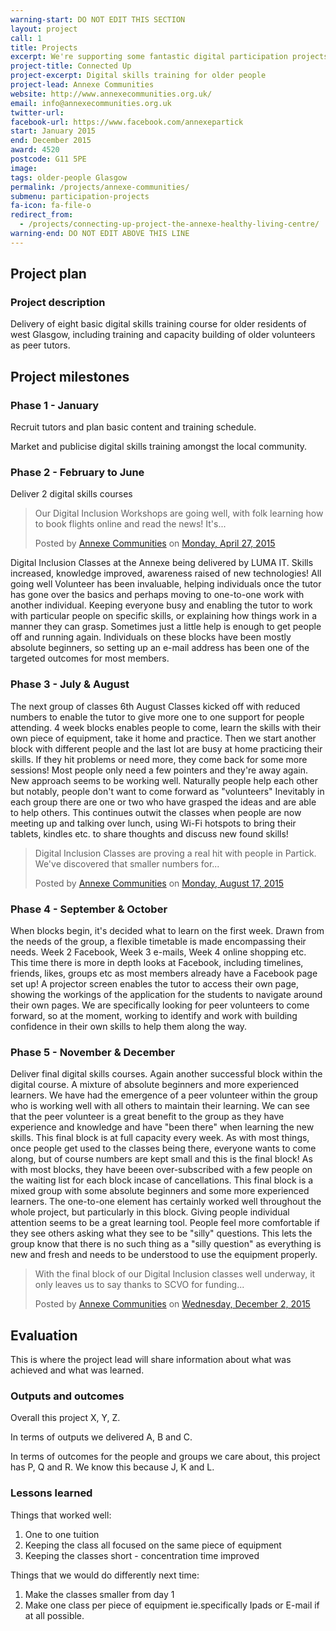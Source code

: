 ```yaml
---
warning-start: DO NOT EDIT THIS SECTION
layout: project
call: 1
title: Projects
excerpt: We're supporting some fantastic digital participation projects. Here are their stories.
project-title: Connected Up
project-excerpt: Digital skills training for older people
project-lead: Annexe Communities
website: http://www.annexecommunities.org.uk/
email: info@annexecommunities.org.uk
twitter-url:
facebook-url: https://www.facebook.com/annexepartick
start: January 2015
end: December 2015
award: 4520
postcode: G11 5PE
image:
tags: older-people Glasgow
permalink: /projects/annexe-communities/
submenu: participation-projects
fa-icon: fa-file-o
redirect_from:
  - /projects/connecting-up-project-the-annexe-healthy-living-centre/
warning-end: DO NOT EDIT ABOVE THIS LINE
---
```


## Project plan

### Project description

Delivery of eight basic digital skills training course for older residents of west Glasgow, including training and capacity building of older volunteers as peer tutors.


## Project milestones

### Phase 1 - January

Recruit tutors and plan basic content and training schedule.

Market and publicise digital skills training amongst the local community.

### Phase 2 - February to June

Deliver 2 digital skills courses

<div id="fb-root"></div><script>(function(d, s, id) {  var js, fjs = d.getElementsByTagName(s)[0];  if (d.getElementById(id)) return;  js = d.createElement(s); js.id = id;  js.src = "//connect.facebook.net/en_US/sdk.js#xfbml=1&version=v2.3";  fjs.parentNode.insertBefore(js, fjs);}(document, 'script', 'facebook-jssdk'));</script><div class="fb-post" data-href="https://www.facebook.com/annexepartick/posts/825556907529077" data-width="500"><div class="fb-xfbml-parse-ignore"><blockquote cite="https://www.facebook.com/annexepartick/posts/825556907529077"><p>Our Digital Inclusion Workshops are going well, with folk learning how to book flights online and read the news!  It&#039;s...</p>Posted by <a href="https://www.facebook.com/annexepartick">Annexe Communities</a> on <a href="https://www.facebook.com/annexepartick/posts/825556907529077">Monday, April 27, 2015</a></blockquote></div></div>

Digital Inclusion Classes at the Annexe being delivered by LUMA IT.
Skills increased, knowledge improved, awareness raised of new technologies!
All going well
Volunteer has been invaluable, helping individuals once the tutor has gone over the basics and perhaps moving to one-to-one work with another individual.  Keeping everyone busy and enabling the tutor to work with particular people on specific skills, or explaining how things work in a manner they can grasp.  Sometimes just a little help is enough to get people off and running again.
Individuals on these blocks have been mostly absolute beginners, so setting up an e-mail address has been one of the targeted outcomes for most members.

### Phase 3 - July & August

The next group of classes 6th August
Classes kicked off with reduced numbers to enable the tutor to give more one to one support for people attending.
4 week blocks enables people to come, learn the skills with their own piece of equipment, take it home and practice.
Then we start another block with different people and the last lot are busy at home practicing their skills.
If they hit problems or need more, they come back for some more sessions!
Most people only need a few pointers and they're away again.
New approach seems to be working well.
Naturally people help each other but notably, people don't want to come forward as "volunteers"
Inevitably in each group there are one or two who have grasped the ideas and are able to help others.
This continues outwit the classes when people are now meeting up and talking over lunch, using Wi-Fi hotspots to bring their tablets, kindles etc. to share thoughts and discuss new found skills!

<div id="fb-root"></div><script>(function(d, s, id) {  var js, fjs = d.getElementsByTagName(s)[0];  if (d.getElementById(id)) return;  js = d.createElement(s); js.id = id;  js.src = "//connect.facebook.net/en_US/sdk.js#xfbml=1&version=v2.3";  fjs.parentNode.insertBefore(js, fjs);}(document, 'script', 'facebook-jssdk'));</script><div class="fb-post" data-href="https://www.facebook.com/annexepartick/posts/881500685268032" data-width="500"><div class="fb-xfbml-parse-ignore"><blockquote cite="https://www.facebook.com/annexepartick/posts/881500685268032"><p>Digital Inclusion Classes are proving a real hit with people in Partick.  We&#039;ve discovered that smaller numbers for...</p>Posted by <a href="https://www.facebook.com/annexepartick">Annexe Communities</a> on&nbsp;<a href="https://www.facebook.com/annexepartick/posts/881500685268032">Monday, August 17, 2015</a></blockquote></div></div>

### Phase 4 - September & October

When blocks begin, it's decided what to learn on the first week.  Drawn from the needs of the group, a flexible timetable is made encompassing their needs.  Week 2 Facebook, Week 3 e-mails, Week 4 online shopping etc.
This time there is more in depth looks at Facebook, including timelines, friends, likes, groups etc as most members already have a Facebook page set up!
A projector screen enables the tutor to access their own page, showing the workings of the application for the students to navigate around their own pages.
We are specifically looking for peer volunteers to come forward, so at the moment, working to identify and work with building confidence in their own skills to help them along the way.



### Phase 5 - November & December

Deliver final digital skills courses.
Again another successful block within the digital course.  A mixture of absolute beginners and more experienced learners.  We have had the emergence of a peer volunteer within the group who is working well with all others to maintain their learning.  We can see that the peer volunteer is a great benefit to the group as they have experience and knowledge and have "been there" when learning the new skills.
This final block is at full capacity every week.  As with most things, once people get used to the classes being there, everyone wants to come along, but of course numbers are kept small and this is the final block!
As with most blocks, they have beeen over-subscribed with a few people on the waiting list for each block incase of cancellations.
This final block is a mixed group with some absolute beginners and some more experienced learners.  The one-to-one element has certainly worked well throughout the whole project, but particularly in this block.  Giving people individual attention seems to be a great learning tool.  People feel more comfortable if they see others asking what they see to be "silly" questions.  This lets the group know that there is no such thing as a "silly question" as everything is new and fresh and needs to be understood to use the equipment properly.

<div id="fb-root"></div><script>(function(d, s, id) {  var js, fjs = d.getElementsByTagName(s)[0];  if (d.getElementById(id)) return;  js = d.createElement(s); js.id = id;  js.src = "//connect.facebook.net/en_US/sdk.js#xfbml=1&version=v2.3";  fjs.parentNode.insertBefore(js, fjs);}(document, 'script', 'facebook-jssdk'));</script><div class="fb-post" data-href="https://www.facebook.com/annexepartick/posts/929360840482016" data-width="500"><div class="fb-xfbml-parse-ignore"><blockquote cite="https://www.facebook.com/annexepartick/posts/929360840482016"><p>With the final block of our Digital Inclusion classes well underway, it only leaves us to say thanks to SCVO for funding...</p>Posted by <a href="https://www.facebook.com/annexepartick/">Annexe Communities</a> on&nbsp;<a href="https://www.facebook.com/annexepartick/posts/929360840482016">Wednesday, December 2, 2015</a></blockquote></div></div>



## Evaluation

This is where the project lead will share information about what was achieved and what was learned.

### Outputs and outcomes

Overall this project X, Y, Z.

In terms of outputs we delivered A, B and C.

In terms of outcomes for the people and groups we care about, this project has P, Q and R. We know this because J, K and L.

### Lessons learned

Things that worked well:

1. One to one tuition
2. Keeping the class all focused on the same piece of equipment
3. Keeping the classes short - concentration time improved

Things that we would do differently next time:

1. Make the classes smaller from day 1
2. Make one class per piece of equipment ie.specifically Ipads or E-mail if at all possible.
